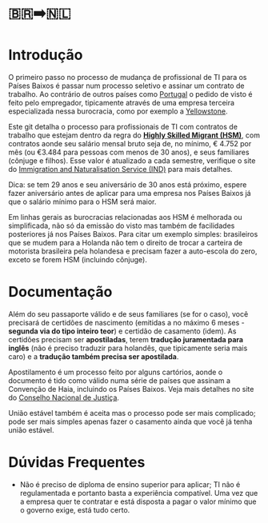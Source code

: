 # 🇧🇷➡️🇳🇱

# Introdução

O primeiro passo no processo de mudança de profissional de TI para os Países Baixos é passar num processo seletivo e assinar um contrato de trabalho. Ao contrário de outros países como [Portugal](https://github.com/nighto/brasil-portugal) o pedido de visto é feito pelo empregador, tipicamente através de uma empresa terceira especializada nessa burocracia, como por exemplo a [Yellowstone](https://yellowstone.nl/).

Este git detalha o processo para profissionais de TI com contratos de trabalho que estejam dentro da regra do **[Highly Skilled Migrant (HSM)](https://ind.nl/en/pages/required-amounts-income-requirement.aspx)**, com contratos aonde seu salário mensal bruto seja de, no mínimo, € 4.752 por mês (ou €3.484 para pessoas com menos de 30 anos), e seus familiares (cônjuge e filhos). Esse valor é atualizado a cada semestre, verifique o site do [Immigration and Naturalisation Service (IND)](https://ind.nl/en/pages/required-amounts-income-requirement.aspx) para mais detalhes.

Dica: se tem 29 anos e seu aniversário de 30 anos está próximo, espere fazer aniversário antes de aplicar para uma empresa nos Países Baixos já que o salário mínimo para o HSM será maior.

Em linhas gerais as burocracias relacionadas aos HSM é melhorada ou simplificada, não só da emissão do visto mas também de facilidades posteriores já nos Países Baixos. Para citar um exemplo simples: brasileiros que se mudem para a Holanda não tem o direito de trocar a carteira de motorista brasileira pela holandesa e precisam fazer a auto-escola do zero, exceto se forem HSM (incluindo cônjuge).

# Documentação

Além do seu passaporte válido e de seus familiares (se for o caso), você precisará de certidões de nascimento (emitidas a no máximo 6 meses - **segunda via do tipo inteiro teor**) e certidão de casamento (idem). As certidões precisam ser **apostiladas**, terem **tradução juramentada para inglês** (não é preciso traduzir para holandês, que tipicamente seria mais caro) e a **tradução também precisa ser apostilada**.

Apostilamento é um processo feito por alguns cartórios, aonde o documento é tido como válido numa série de países que assinam a Convenção de Haia, incluindo os Países Baixos. Veja mais detalhes no site do [Conselho Nacional de Justiça](https://www.cnj.jus.br/poder-judiciario/relacoes-internacionais/apostila-da-haia/).

União estável também é aceita mas o processo pode ser mais complicado; pode ser mais simples apenas fazer o casamento ainda que você já tenha união estável.

# Dúvidas Frequentes

- Não é preciso de diploma de ensino superior para aplicar; TI não é regulamentada e portanto basta a experiência compatível. Uma vez que a empresa quer te contratar e está disposta a pagar o valor mínimo que o governo exige, está tudo certo.
